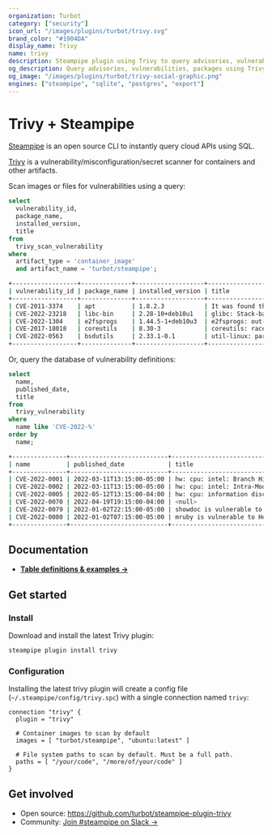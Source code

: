 ```yaml
---
organization: Turbot
category: ["security"]
icon_url: "/images/plugins/turbot/trivy.svg"
brand_color: "#1904DA"
display_name: Trivy
name: trivy
description: Steampipe plugin using Trivy to query advisories, vulnerabilities for containers, code and more.
og_description: Query advisories, vulnerabilities, packages using Trivy with SQL! Open source CLI. No DB required.
og_image: "/images/plugins/turbot/trivy-social-graphic.png"
engines: ["steampipe", "sqlite", "postgres", "export"]
---
```


# Trivy + Steampipe

[Steampipe](https://steampipe.io) is an open source CLI to instantly query cloud APIs using SQL.

[Trivy](https://github.com/aquasecurity/trivy) is a vulnerability/misconfiguration/secret scanner for containers and other artifacts.

Scan images or files for vulnerabilities using a query:

```sql
select
  vulnerability_id,
  package_name,
  installed_version,
  title
from
  trivy_scan_vulnerability
where
  artifact_type = 'container_image'
  and artifact_name = 'turbot/steampipe';
```

```sh
+------------------+--------------+-------------------+----------------------------+
| vulnerability_id | package_name | installed_version | title                      |
+------------------+--------------+-------------------+----------------------------+
| CVE-2011-3374    | apt          | 1.8.2.3           | It was found that apt-key… |
| CVE-2022-23218   | libc-bin     | 2.28-10+deb10u1   | glibc: Stack-based buffer… |
| CVE-2022-1304    | e2fsprogs    | 1.44.5-1+deb10u3  | e2fsprogs: out-of-bounds … |
| CVE-2017-18018   | coreutils    | 8.30-3            | coreutils: race condition… |
| CVE-2022-0563    | bsdutils     | 2.33.1-0.1        | util-linux: partial discl… |
+------------------+--------------+-------------------+----------------------------+
```

Or, query the database of vulnerability definitions:

```sql
select
  name,
  published_date,
  title
from
  trivy_vulnerability
where
  name like 'CVE-2022-%'
order by
  name;
```

```sh
+---------------+---------------------------+------------------------------------+
| name          | published_date            | title                              |
+---------------+---------------------------+------------------------------------+
| CVE-2022-0001 | 2022-03-11T13:15:00-05:00 | hw: cpu: intel: Branch History In… |
| CVE-2022-0002 | 2022-03-11T13:15:00-05:00 | hw: cpu: intel: Intra-Mode BTI   … |
| CVE-2022-0005 | 2022-05-12T13:15:00-04:00 | hw: cpu: information disclosure v… |
| CVE-2022-0070 | 2022-04-19T19:15:00-04:00 | <null>                             |
| CVE-2022-0079 | 2022-01-02T22:15:00-05:00 | showdoc is vulnerable to Generati… |
| CVE-2022-0080 | 2022-01-02T07:15:00-05:00 | mruby is vulnerable to Heap-based… |
+---------------+---------------------------+------------------------------------+
```

## Documentation

- **[Table definitions & examples →](/plugins/turbot/trivy/tables)**

## Get started

### Install

Download and install the latest Trivy plugin:

```bash
steampipe plugin install trivy
```

### Configuration

Installing the latest trivy plugin will create a config file (`~/.steampipe/config/trivy.spc`) with a single connection named `trivy`:

```hcl
connection "trivy" {
  plugin = "trivy"

  # Container images to scan by default
  images = [ "turbot/steampipe", "ubuntu:latest" ]

  # File system paths to scan by default. Must be a full path.
  paths = [ "/your/code", "/more/of/your/code" ]
}
```

## Get involved

- Open source: https://github.com/turbot/steampipe-plugin-trivy
- Community: [Join #steampipe on Slack →](https://turbot.com/community/join)
